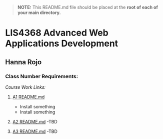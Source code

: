 > **NOTE:** This README.md file should be placed at the **root of each of your main directory.**

# LIS4368 Advanced Web Applications Development

## Hanna Rojo

### Class Number Requirements:

*Course Work Links:*

1. [A1 README.md](a1/README.md "My A1 README.md file")
    - Install something
    - Install something

2. [A2 README.md](a2/README.md "My A2 README.md file")
    -TBD

3. [A3 README.md](a3/README.md "My A3 README.md file")
    -TBD
